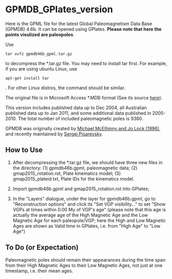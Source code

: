 # GPMDB_GPlates_version
Here is the GPML file for the latest Global Paleomagnetism Data Base (GPMDB)
4.6b. It can be opened using GPlates. **Please note that here the points
visulized are paleopoles**.

Use

```shell
tar xvfz gpmdb46b_gpml.tar.gz
```

to decompress the *.tar.gz file. You may need to install tar first. For example, if
you are using ubuntu Linux, use

```shell
apt-get install tar
```

. For other Linux distros, the command should be similar.

The original file is in Microsoft Access *.MDB format (See its source [here][1]).

This version includes published data up to Dec 2004, all Australian
published data up to Jan 2011, and some additional data published
in 2005-2010. The total number of included paleomagnetic poles is 9360.

GPMDB was originally created by [Michael McElhinny and Jo Lock
(1996)][2], and recently maintained by [Sergei Pisarevsky][3].

[1]: https://confluence.csiro.au/display/cmfr/Palaeomagnetism+and+Rock+Magnetism
[2]: https://link.springer.com/article/10.1007%2FBF01888979
[3]: http://onlinelibrary.wiley.com/doi/10.1029/2003EO200007/full

## How to Use

1. After decompressing the *.tar.gz file, we should have three new files in the
directory: (1) gpmdb46b.gpml, paleomagnetic data; (2) gmap2015_rotation.rot,
Plate kinematics model; (3) gmap2015_plateid.txt, Plate IDs for the kinematics
model.

2. Import gpmdb46b.gpml and gmap2015_rotation.rot into GPlates;

3. In the "Layers" dialogue, under the layer for gpmdb46b.gpml, go to
"Reconstruction options" and click its "Set VGP visibility..." to set "Show VGPs
at times within 0.00 My of VGP's age" (please note that this age is actually the
average age of the High Magnetic Age and the Low Magnetic Age for each paleopole/VGP;
here the High and Low Magnetic Ages are shown as Valid time in GPlates, i.e. from
"High Age" to "Low Age")

## To Do (or Expectation)

Paleomagnetic poles should remain their appearances during the time span from
their High Magnetic Ages to their Low Magnetic Ages, not just at one timestamp,
i.e. their mean ages.
